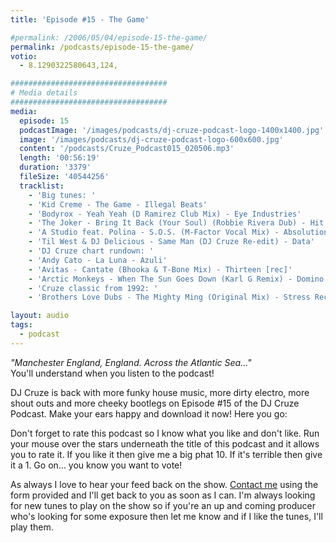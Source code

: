 ```yaml
---
title: 'Episode #15 - The Game'

#permalink: /2006/05/04/episode-15-the-game/
permalink: /podcasts/episode-15-the-game/
votio:
  - 8.1290322580643,124,

###################################
# Media details
###################################
media:
  episode: 15
  podcastImage: '/images/podcasts/dj-cruze-podcast-logo-1400x1400.jpg'
  image: '/images/podcasts/dj-cruze-podcast-logo-600x600.jpg'
  content: '/podcasts/Cruze_Podcast015_020506.mp3'
  length: '00:56:19'
  duration: '3379'
  fileSize: '40544256'
  tracklist:
    - 'Big tunes: '
    - 'Kid Creme - The Game - Illegal Beats'
    - 'Bodyrox - Yeah Yeah (D Ramirez Club Mix) - Eye Industries'
    - 'The Joker - Bring It Back (Your Soul) (Robbie Rivera Dub) - Hit!'
    - 'A Studio feat. Polina - S.O.S. (M-Factor Vocal Mix) - Absolution'
    - 'Til West & DJ Delicious - Same Man (DJ Cruze Re-edit) - Data'
    - 'DJ Cruze chart rundown: '
    - 'Andy Cato - La Luna - Azuli'
    - 'Avitas - Cantate (Bhooka & T-Bone Mix) - Thirteen [rec]'
    - 'Arctic Monkeys - When The Sun Goes Down (Karl G Remix) - Domino Records'
    - 'Cruze classic from 1992: '
    - 'Brothers Love Dubs - The Mighty Ming (Original Mix) - Stress Records'

layout: audio
tags:
  - podcast
---
```


_"Manchester England, England. Across the Atlantic Sea..."_  
You'll understand when you listen to the podcast!

DJ Cruze is back with more funky house music, more dirty electro, more shout outs and more cheeky bootlegs on Episode #15 of the DJ Cruze Podcast. Make your ears happy and download it now! Here you go:

Don't forget to rate this podcast so I know what you like and don't like. Run your mouse over the stars underneath the title of this podcast and it allows you to rate it. If you like it then give me a big phat 10. If it's terrible then give it a 1. Go on... you know you want to vote!

As always I love to hear your feed back on the show. [Contact me][4] using the form provided and I'll get back to you as soon as I can. I'm always looking for new tunes to play on the show so if you're an up and coming producer who's looking for some exposure then let me know and if I like the tunes, I'll play them.

[1]: http://ripple.radiotail.com/211/Cruze_Podcast015_020506.mp3
[2]: http://www.djcruze.co.uk/cms/podcasts/feed/rss2
[3]: http://www.arcticmonkeys.com/
[4]: /contact
